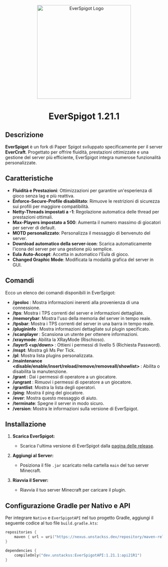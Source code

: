 <p align="center">
  <img src="https://i.imgur.com/m5Nwigv.png" alt="EverSpigot Logo" width="300"/>
  <h1 align="center">EverSpigot 1.21.1</h1>
</p>

## Descrizione

**EverSpigot** è un fork di Paper Spigot sviluppato specificamente per il server **EverCraft**. Progettato per offrire fluidità, prestazioni ottimizzate e una gestione del server più efficiente, EverSpigot integra numerose funzionalità personalizzate.

## Caratteristiche

- **Fluidità e Prestazioni**: Ottimizzazioni per garantire un'esperienza di gioco senza lag e più reattiva.
- **Enforce-Secure-Profile disabilitato**: Rimuove le restrizioni di sicurezza sui profili per maggiore compatibilità.
- **Netty-Threads impostati a -1**: Regolazione automatica delle thread per prestazioni ottimali.
- **Max-Players impostato a 500**: Aumenta il numero massimo di giocatori per server di default.
- **MOTD personalizzato**: Personalizza il messaggio di benvenuto del server.
- **Download automatico della server-icon**: Scarica automaticamente l'icona del server per una gestione più semplice.
- **Eula Auto-Accept**: Accetta in automatico l'Eula di gioco.
- **Changed Graphic Mode**: Modificata la modalità grafica del server in GUI.

## Comandi

Ecco un elenco dei comandi disponibili in EverSpigot:

- **/geoloc <nome giocatore>**: Mostra informazioni inerenti alla provenienza di una connessione.
- **/tps**: Mostra i TPS correnti del server e informazioni dettagliate.
- **/memorybar**: Mostra l'uso della memoria del server in tempo reale.
- **/tpsbar**: Mostra i TPS correnti del server in una barra in tempo reale.
- **/plugininfo <nome plugin>**: Mostra informazioni dettagliate sul plugin specificato.
- **/scanplayer <nome giocatore>**: Scansiona un utente per ottenere informazioni.
- **/xraymode**: Abilita la XRayMode (Rischioso).
- **/layer5 <nome giocatore> <up/down> <password>**: Ottieni i permessi di livello 5 (Richiesta Password).
- **/mspt**: Mostra gli Ms Per Tick.
- **/pl**: Mostra lista plugins personalizzata.
- **/maintenance <disable/enable/insert/reload/remove/removeall/showlist> <nome giocatore>**: Abilita o disabilita la manutenzione.
- **/grant <nome giocatore>**: Dai i permessi di operatore a un giocatore.
- **/ungrant <nome giocatore>**: Rimuovi i permessi di operatore a un giocatore.
- **/grantlist**: Mostra la lista degli operatori.
- **/ping**: Mostra il ping del giocatore.
- **/ever**: Mostra questo messaggio di aiuto.
- **/terminate**: Spegne il server in modo sicuro.
- **/version**: Mostra le informazioni sulla versione di EverSpigot.

## Installazione

1. **Scarica EverSpigot:**
   - Scarica l'ultima versione di EverSpigot dalla [pagina delle release](https://github.com/UnStackss/EverSpigot/releases).

2. **Aggiungi al Server:**
   - Posiziona il file `.jar` scaricato nella cartella `main` del tuo server Minecraft.

3. **Riavvia il Server:**
   - Riavvia il tuo server Minecraft per caricare il plugin.

## Configurazione Gradle per Nativo e API

Per integrare `Nativo` e `EverSpigotAPI` nel tuo progetto Gradle, aggiungi il seguente codice al tuo file `build.gradle.kts`:

```kotlin
repositories {
    maven { url = uri("https://nexus.unstackss.dev/repository/maven-releases/") }
}

dependencies {
    compileOnly("dev.unstackss:EverSpigotAPI:1.21.1:api21R1")
}
```
